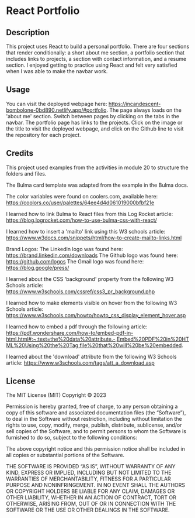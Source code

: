 # React Portfolio
## Description
This project uses React to build a personal portfolio. There are four sections that render conditionally: a short about me section, a portfolio section that includes links to projects, a section with contact information, and a resume section. I enjoyed getting to practice using React and felt very satisfied when I was able to make the navbar work. 

## Usage
You can visit the deployed webpage here: https://incandescent-bombolone-0bd890.netlify.app/#portfolio. The page always loads on the 'about me' section. Switch between pages by clicking on the tabs in the navbar. The portfolio page has links to the projects. Click on the image or the title to visit the deployed webpage, and click on the Github line to visit the repository for each project.

## Credits
This project used examples from the activities in module 20 to structure the folders and files.

The Bulma card template was adapted from the example in the Bulma docs.

The color variables were found on coolers.com, available here: https://coolors.co/user/palettes/64ee4d4d061019000bfbf21e

I learned how to link Bulma to React files from this Log Rocket article: https://blog.logrocket.com/how-to-use-bulma-css-with-react/

I learned how to insert a 'mailto' link using this W3 schools article: https://www.w3docs.com/snippets/html/how-to-create-mailto-links.html

Brand Logos:
The LinkedIn logo was found here: https://brand.linkedin.com/downloads
The Github logo was found here: https://github.com/logos
The Gmail logo was found here: https://blog.google/press/ 

I learned about the CSS 'background' property from the following W3 Schools article: https://www.w3schools.com/cssref/css3_pr_background.php

I learned how to make elements visible on hover from the following W3 Schools article: https://www.w3schools.com/howto/howto_css_display_element_hover.asp

I learned how to embed a pdf through the following article: https://pdf.wondershare.com/how-to/embed-pdf-in-html.html#:~:text=the%20data%20attribute.-,Embed%20PDF%20in%20HTML%20Using%20the%20Tag,file%20that%20will%20be%20embedded.

I learned about the 'download' attribute from the following W3 Schools article: https://www.w3schools.com/tags/att_a_download.asp


## License
The MIT License (MIT)
Copyright © 2023

Permission is hereby granted, free of charge, to any person obtaining a copy of this software and associated documentation files (the “Software”), to deal in the Software without restriction, including without limitation the rights to use, copy, modify, merge, publish, distribute, sublicense, and/or sell copies of the Software, and to permit persons to whom the Software is furnished to do so, subject to the following conditions:

The above copyright notice and this permission notice shall be included in all copies or substantial portions of the Software.

THE SOFTWARE IS PROVIDED “AS IS”, WITHOUT WARRANTY OF ANY KIND, EXPRESS OR IMPLIED, INCLUDING BUT NOT LIMITED TO THE WARRANTIES OF MERCHANTABILITY, FITNESS FOR A PARTICULAR PURPOSE AND NONINFRINGEMENT. IN NO EVENT SHALL THE AUTHORS OR COPYRIGHT HOLDERS BE LIABLE FOR ANY CLAIM, DAMAGES OR OTHER LIABILITY, WHETHER IN AN ACTION OF CONTRACT, TORT OR OTHERWISE, ARISING FROM, OUT OF OR IN CONNECTION WITH THE SOFTWARE OR THE USE OR OTHER DEALINGS IN THE SOFTWARE.
